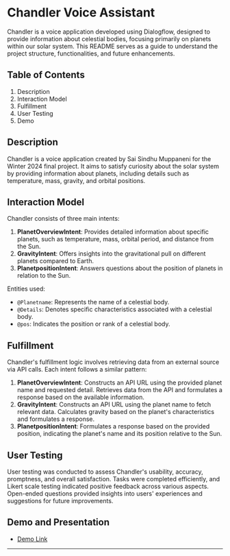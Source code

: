 # Chandler Voice Assistant

Chandler is a voice application developed using Dialogflow, designed to provide information about celestial bodies, focusing primarily on planets within our solar system. This README serves as a guide to understand the project structure, functionalities, and future enhancements.

## Table of Contents

1. Description
2. Interaction Model
3. Fulfillment
4. User Testing
5. Demo

## Description

Chandler is a voice application created by Sai Sindhu Muppaneni for the Winter 2024 final project. It aims to satisfy curiosity about the solar system by providing information about planets, including details such as temperature, mass, gravity, and orbital positions.

## Interaction Model

Chandler consists of three main intents:

1. **PlanetOverviewIntent**: Provides detailed information about specific planets, such as temperature, mass, orbital period, and distance from the Sun.
2. **GravityIntent**: Offers insights into the gravitational pull on different planets compared to Earth.
3. **PlanetpositionIntent**: Answers questions about the position of planets in relation to the Sun.

Entities used:
- `@Planetname`: Represents the name of a celestial body.
- `@Details`: Denotes specific characteristics associated with a celestial body.
- `@pos`: Indicates the position or rank of a celestial body.

## Fulfillment

Chandler's fulfillment logic involves retrieving data from an external source via API calls. Each intent follows a similar pattern:

1. **PlanetOverviewIntent**: Constructs an API URL using the provided planet name and requested detail. Retrieves data from the API and formulates a response based on the available information.
2. **GravityIntent**: Constructs an API URL using the planet name to fetch relevant data. Calculates gravity based on the planet's characteristics and formulates a response.
3. **PlanetpositionIntent**: Formulates a response based on the provided position, indicating the planet's name and its position relative to the Sun.

## User Testing

User testing was conducted to assess Chandler's usability, accuracy, promptness, and overall satisfaction. Tasks were completed efficiently, and Likert scale testing indicated positive feedback across various aspects. Open-ended questions provided insights into users' experiences and suggestions for future improvements.


## Demo and Presentation

- [Demo Link](https://bot.dialogflow.com/e46ba9fb-005c-4201-ab57-fb1f3a98d7e1)

---

